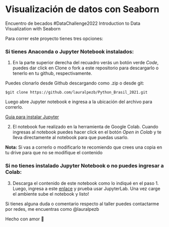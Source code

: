 # Visualización de datos con Seaborn

Encuentro de becados #DataChallenge2022 Introduction to Data Visualization with Seaborn

Para correr este proyecto tienes tres opciones:

### Si tienes Anaconda o Jupyter Notebook instalados:

1. En la parte superior derecha del recuadro verás un botón verde *Code*, puedes dar click en Clone o fork a este repositorio para descargarlo o tenerlo en tu github, respectivamente. 

Puedes clonarlo desde Github descargando como .zip o desde git:

```
$git clone https://github.com/lauralpezb/Python_Brasil_2021.git
```

Luego abre Jupyter notebook e ingresa a la ubicación del archivo para correrlo.

[Guia para instalar Jupyter](https://medium.com/saturdays-ai/empezando-a-usar-jupyter-notebook-para-python-parte-1-instalación-94e97b4c5f37)

2. El notebook fue realizado en la herramienta de Google Colab. Cuando ingresas al notebook puedes hacer click en el botón *Open in Colab* y te lleva directamente al notebook para que puedas usarlo.

**Nota:** Si vas a correrlo o modificarlo te recomiendo que crees una copia en tu drive para que no se modifique el contenido

### Si no tienes instalado Jupyter Notebook o no puedes ingresar a Colab:

3. Descarga el contenido de este notebook como lo indiqué en el paso 1. Luego, ingresa a este [enlace](https://jupyter.org/try) y prueba usar JupyterLab. Una vez carge el ambiente sube el notebook y listo!

Si tienes alguna duda o comentario respecto al taller puedes contactarme por redes, me encuentras como @lauralpezb

Hecho con amor 💜
